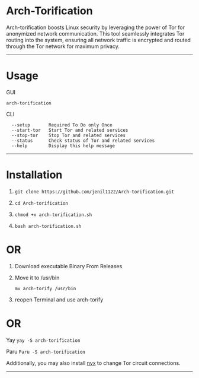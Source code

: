 # Arch-Torification
Arch-torification boosts Linux security by leveraging the power of Tor for anonymized network communication. This tool seamlessly integrates Tor routing into the system, ensuring all network traffic is encrypted and routed through the Tor network for maximum privacy.

 -----------------------------------------------------------------------------------------------------------------------------------------------------

# Usage


GUI 

 ```arch-torification```

CLI

``` 
  --setup       Required To Do only Once
  --start-tor   Start Tor and related services
  --stop-tor    Stop Tor and related services
  --status      Check status of Tor and related services
  --help        Display this help message
```

 -----------------------------------------------------------------------------------------------------------------------------------------------------


# Installation

1. ``` git clone https://github.com/jenil1122/Arch-torification.git ```

2. ```cd Arch-torification```

3. ``` chmod +x arch-torification.sh ```

4. ``` bash arch-torification.sh ```

# OR 

1. Download executable Binary From Releases 

2. Move it to /usr/bin
   ```
   mv arch-torify /usr/bin
   ```
3. reopen Terminal and use arch-torify
 
 # OR

Yay   ```yay -S arch-torification```

Paru ```Paru -S arch-torification```



Additionally, you may also install [nyx](https://nyx.torproject.org/) to change Tor circuit connections.

 -----------------------------------------------------------------------------------------------------------------------------------------------------





